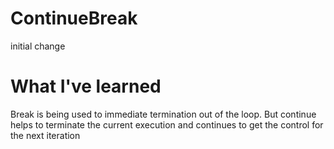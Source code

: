 # ContinueBreak
initial change

# What I've learned
Break is being used to immediate termination out of the loop. But continue helps to terminate the current execution and continues to get the control for the next iteration
